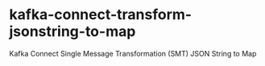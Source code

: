 # kafka-connect-transform-jsonstring-to-map
Kafka Connect Single Message Transformation (SMT) JSON String to Map
